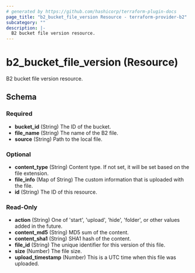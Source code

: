 ```yaml
---
# generated by https://github.com/hashicorp/terraform-plugin-docs
page_title: "b2_bucket_file_version Resource - terraform-provider-b2"
subcategory: ""
description: |-
  B2 bucket file version resource.
---
```


# b2_bucket_file_version (Resource)

B2 bucket file version resource.



<!-- schema generated by tfplugindocs -->
## Schema

### Required

- **bucket_id** (String) The ID of the bucket.
- **file_name** (String) The name of the B2 file.
- **source** (String) Path to the local file.

### Optional

- **content_type** (String) Content type. If not set, it will be set based on the file extension.
- **file_info** (Map of String) The custom information that is uploaded with the file.
- **id** (String) The ID of this resource.

### Read-Only

- **action** (String) One of 'start', 'upload', 'hide', 'folder', or other values added in the future.
- **content_md5** (String) MD5 sum of the content.
- **content_sha1** (String) SHA1 hash of the content.
- **file_id** (String) The unique identifier for this version of this file.
- **size** (Number) The file size.
- **upload_timestamp** (Number) This is a UTC time when this file was uploaded.


